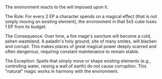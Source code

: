 The environment reacts to the will imposed upon it.

The Rule: For every 2 EP a character spends on a magical effect (that is not simply moving an existing element), the environment in that 5x5 cube loses 1 EP from its budget.

The Consequence: Over time, a fire mage's sanctum will become a cold, ashen wasteland. A paladin's holy ground, site of many smites, will blacken and corrupt. This makes places of great magical power deeply scarred and often dangerous, requiring constant maintenance to remain stable.

The Exception: Spells that simply move or shape existing elements (e.g., controlling water, raising a wall of earth) do not cause corruption. This "natural" magic works in harmony with the environment.